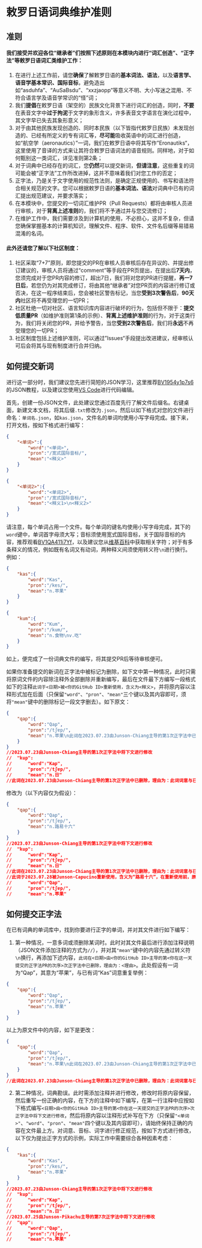 # 敕罗日语词典维护准则

## 准则

#### 我们接受并欢迎各位“继承者”们按照下述原则在本模块内进行“词汇创造”、“正字法”等敕罗日语词汇类维护工作：

1. 在进行上述工作前，请您**确保**了解敕罗日语的**基本词法、语法**，以及**语言学、语音学基本常识、国际音标**，避免造出如“asduhfa”、“AuSaBsdu”、“xxzjaopp”等意义不明、大小写迷之混用、不符合语言学及语音学常识的“怪”词；
2. 我们**提倡**在敕罗日语（架空的）民族文化背景下进行词汇的创造，同时，**不要**在表音文字中**过于拘泥**于文字的象形含义，许多表音文字语言在演化过程中，其文字早已失去其象形意义；
3. 对于由其他民族发现创造的、同时本民族（以下皆指代敕罗日民族）未发现创造的、已经有所定义的专有词汇等，**尽可能**吸收英语中的词汇进行创造，如“航空学（aeronautics）”一词，我们在敕罗日语中将其写作”Eronautiks“，这里使用了音译的方式来让其符合敕罗日语词法的语音规则。同样地，对于如何甄别这一类词汇，详见准则第2条；
4. 对于词典中已经存在的词汇，您**仍然**可以提交新词，**但请注意**，这些重复的词可能会被“正字法”工作所改进掉，这并不意味着我们对您工作的否定；
5. 正字法，乃是关于文字使用的规范性法则，是确定正规使用的、书写和语法符合相关规范的文字。您可以根据敕罗日语的**基本词法、语法**对词典中已有的词汇提出规范建议，并要求落实；
6. 在本模块中，您提交的一切词汇维护PR（Pull Requests）都将由审核人员进行审核，对于**背离上述准则**的，我们将不予通过并与您交流修订；
7. 在维护工作中，我们需要涉及到计算机的使用，不必担心，这并不复杂，但请您确保掌握基本的计算机知识，理解文件、程序、软件、文件名后缀等易错易混淆的名词。

#### 此外还请您了解以下社区制度：

1. 社区采取“7+7”原则，即您提交的PR在审核人员审核后存在异议的、并提出修订建议的，审核人员将通过“comment”等手段在PR页提出，在提出后**7天内**，您须完成对于您PR内容的修订，超出7日，我们将对您的PR进行提醒，**再一7日后**，若您仍为对其完成修订，将由其他“继承者”对您PR页的内容进行修订或否决，在这一程序结束后，您会被社区警告标记，当您**受到3次警告后**，**90天内**社区将不再受理您的一切PR；
2. 社区杜绝一切对社区、语言知识库内容进行破坏的行为，包括但不限于：**提交低质量PR**（如维护准则第1条的示例）、**背离上述维护准则**的行为，对于这类行为，我们将关闭您的PR，并给予警告，当您**受到2次警告后**，我们将**永远**不再受理您的一切PR；
3. 社区制度包括上述维护准则，可以通过”Issues“手段提出改进建议，经审核认可后会将其与现有制度进行合并归纳。

## 如何提交新词

进行这一部分时，我们建议您先进行简短的JSON学习，这里推荐[BV1954y1p7s6](https://www.bilibili.com/video/BV1954y1p7s6 "带你快速了解Json以及Json的用法")的JSON教程，以及建议您使用[VS Code](https://code.visualstudio.com/ "VS Code官网")进行代码编辑。

首先，创建一份JSON文件，此处建议您通过百度先行了解文件后缀名。右键桌面，新建文本文档，将其后缀```.txt```修改为```.json```，然后以如下格式对您的文件进行命名：```单词名.json```，如```kas.json```，文件名的单词均使用小写字母完成。接下来，打开文档，按如下格式进行编写：

```json
{
	"<单词>":{
		"word":"<单词>",
		"pron":"/宽式国际音标/",
        "mean":"<释义>"
	}
}
```
```json
{
	"<单词2>":{
		"word":"<单词2>",
		"pron":"/宽式国际音标/",
        "mean":"<释义1>\n<释义2>"
	}
}
```

请注意，每个单词占用一个文件。每个单词的键名均使用小写字母完成，其下的```word```键中，单词首字母须大写；音标须使用宽式国际音标，关于国际音标的内容，推荐观看[BV1QA411i7Yf](https://www.bilibili.com/video/BV1QA411i7Yf/ "英语兔：这才是正版国际音标(IPA)! 含87个音标发音示范, 全网最硬核的语音视频合集!")，以及建议您从[维基百科](https://zh.wikipedia.org/wiki/%E5%9C%8B%E9%9A%9B%E9%9F%B3%E6%A8%99 "维基百科 国际音标")中获取相关字符；对于有多条释义的情况，例如既有名词又有动词，两种释义间须使用转义符```\n```进行换行。例如：

```json
{
	"kas":{
		"word":"Kas",
		"pron":"/kɐs/",
        "mean":"n.苹果"
	}
}
```
```json
{
	"kum":{
		"word":"Kum",
		"pron":"/kum/",
        "mean":"n.食物\nv.吃"
	}
}
````

如上，便完成了一份词典文件的编写，将其提交PR后等待审核便可。

如果你准备提交的新词在正字法中被标记为删除，如下文中第一种情况，此时只需将原词文件的内容除注释外全部删除并重新编写，最后在文件最下方编写一段格式如下的注释```此词于<日期>被<你的GitHub ID>重新使用，含义为<释义>```，并将原内容以注释形式加在后面（只保留```"word"```、```"pron"```、```"mean"```三个键以及其内容即可，须将```"mean"```键中的删除标记一段文字删去）。如下原文：

```json
{
	"qap":{
		"word":"Qap",
		"pron":"/tʃɐp/",
        "mean":"n.苹果\n此词在2023.07.23由Junson-Chiang主导的第1次正字法中已删除，理由为：此词词意与已有词"kas"词意重复，建议以"kas"为正词，删除此词。"
	}
}
//2023.07.23由Junson-Chiang主导的第1次正字法中将下文进行修改
//	"kup":
//		"word":"Kap",
//		"pron":"/tʃɐp/",
//      "mean":"n.日"
//此词在2023.07.23由Junson-Chiang主导的第1次正字法中已删除，理由为：此词词意与已有词"kas"（苹果）词意重复，建议以"kas"为正词，删除此词。
```

修改为（以下内容仅为假设）：

```json
{
	"qap":{
		"word":"Qap",
		"pron":"/tʃɐp/",
        "mean":"n.路易十六"
	}
}
//2023.07.23由Junson-Chiang主导的第1次正字法中将下文进行修改
//	"kup":
//		"word":"Kap",
//		"pron":"/tʃɐp/",
//      "mean":"n.日"
//此词在2023.07.23由Junson-Chiang主导的第1次正字法中已删除，理由为：此词词意与已有词"kas"（苹果）词意重复，建议以"kas"为正词，删除此词。
//此词于2023.07.28被Junson-Capucino重新使用，含义为“路易十六”，在重新使用前，原词为。
//		"word":"Qap",
//		"pron":"/tʃɐp/",
//		"mean":"n.苹果"
```



## 如何提交正字法

在已有词典的单词库中，找到你要进行正字的单词，并对其文件进行如下编写：

1. 第一种情况，一意多词或须删除某词时。此时对其文件最后进行添加注释说明（JSON文件添加注释的方式为```//```），并对其```"mean"```键中的内容先通过转义符```\n```换行，再添加下述内容，```此词在<日期>由<你的GitHub ID>主导的第<你在这一天提交的正字法PR的次序>次正字法中已删除，理由为：<理由>```。此处假设有一词为“Qap”，其意为“苹果”，与已有词“Kas”词意重复举例：

```json
{
	"qap":{
		"word":"Qap",
		"pron":"/tʃɐp/",
        "mean":"n.苹果"
	}
}
```

以上为原文件中的内容，如下是更改：

```json
{
	"qap":{
		"word":"Qap",
		"pron":"/tʃɐp/",
        "mean":"n.苹果\n此词在2023.07.23由Junson-Chiang主导的第1次正字法中已删除，理由为：此词词意与已有词"kas"词意重复，建议以"kas"为正词，删除此词。"
	}
}
//此词在2023.07.23由Junson-Chiang主导的第1次正字法中已删除，理由为：此词词意与已有词"kas"（苹果）词意重复，建议以"kas"为正词，删除此词。
```

2. 第二种情况，词典勘误。此时需添加注释并进行修改，修改时将原内容保留，然后重写一份正确的内容，在下方的注释中如下编写，在第一行注释中应按如下格式编写```<日期>由<你的GitHub ID>主导的第<你在这一天提交的正字法PR的次序>次正字法中将下文进行修改```，然后将原内容以注释形式补写在下方（只保留```"<单词>"```、```"word"```、```"pron"```、```"mean"```四个键以及其内容即可），请始终保持正确的内容在文件最上方。对词意、音标、词字进行修正规范，按如下方式进行修改，以下仅为提出正字方式的示例，实际工作中需要综合各种因素考虑：

```json
{
	"kas":{
		"word":"Kas",
		"pron":"/kɐs/",
        "mean":"n.苹果"
	}
}
//2023.07.23由Junson-Chiang主导的第1次正字法中将下文进行修改
//	"kup":
//		"word":"Kap",
//		"pron":"/tʃɐp/",
//      "mean":"n.日"
//2023.07.25由Junson-Pikachu主导的第7次正字法中将下文进行修改
//	"qap":
//		"word":"Qap",
//		"pron":"/tʃɐp/",
//      "mean":"n.苹果"
```
